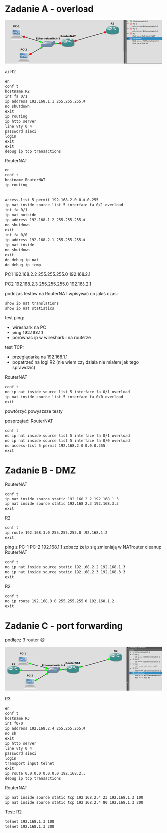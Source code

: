 Zadanie A - overload
============================
![schematic](073A.png)

a)
R2
```
en
conf t
hostname R2
int fa 0/1
ip address 192.168.1.1 255.255.255.0
no shutdown
exit
ip routing
ip http server
line vty 0 4
password sieci
login
exit
exit
debug ip tcp transactions
```

RouterNAT
```
en
conf t
hostname RouterNAT
ip routing


access-list 5 permit 192.168.2.0 0.0.0.255
ip nat inside source list 5 interface fa 0/1 overload
int fa 0/1
ip nat outside
ip address 192.168.1.2 255.255.255.0
no shutdown
exit
int fa 0/0
ip address 192.168.2.1 255.255.255.0
ip nat inside
no shutdown
exit
do debug ip nat
do debug ip icmp
```

PC1 192.168.2.2 255.255.255.0 192.168.2.1

PC2 192.168.2.3 255.255.255.0 192.168.2.1


podczas testów na RouterNAT wpisywać co jakiś czas:
```
show ip nat translations
show ip nat statistics
```
test ping:

+  wireshark na PC
+  ping 192.168.1.1
+ porównać ip w wireshark i na routerze

test TCP:

- przeglądarką na 192.168.1.1
- popatrzeć na logi R2 (nie wiem czy działa nie miałem jak tego sprawdzić)

RouterNAT
```
conf t
no ip nat inside source list 5 interface fa 0/1 overload
ip nat inside source list 5 interface fa 0/0 overload
exit
```
powtórzyć powyszsze testy

posprzątać:
RouterNAT
```
conf t
no ip nat inside source list 5 interface fa 0/1 overload
no ip nat inside source list 5 interface fa 0/0 overload
no access-list 5 permit 192.168.2.0 0.0.0.255
exit
```
Zadanie B - DMZ
============================
RouterNAT
```
conf t
ip nat inside source static 192.168.2.2 192.168.1.3
ip nat inside source static 192.168.2.3 192.168.3.3
exit
```
R2
```
conf t
ip route 192.168.3.0 255.255.255.0 192.168.1.2
exit
```

ping z PC-1 PC-2 192.168.1.1 zobacz że ip się zmieniają w NATrouter
cleanup
RouterNAT
```
conf t
no ip nat inside source static 192.168.2.2 192.168.1.3
no ip nat inside source static 192.168.2.3 192.168.3.3
exit
```
R2
```
conf t
no ip route 192.168.3.0 255.255.255.0 192.168.1.2
exit
```

Zadanie C - port forwarding
============================
podłącz 3 router :smile:

![schematic](073C.png)

R3
```
en
conf t
hostname R3
int f0/0
ip address 192.168.2.4 255.255.255.0
no sh
exit
ip http server
line vty 0 4
password sieci
login
transport input telnet
exit
ip route 0.0.0.0 0.0.0.0 192.168.2.1
debug ip tcp transactions
```

RouterNAT
```
ip nat inside source static tcp 192.168.2.4 23 192.168.1.3 100
ip nat inside source static tcp 192.168.2.4 80 192.168.1.3 200

```

Test:
R2
```
telnet 192.168.1.3 100
telnet 192.168.1.3 200
```
